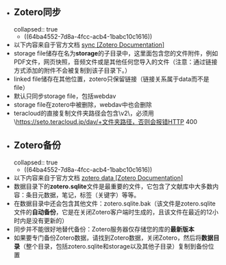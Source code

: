 - ## Zotero同步
  collapsed:: true
	- ((64ba4552-7d8a-4fcc-acb4-1babc10c1616))
- 以下内容来自于官方文档 [sync [Zotero Documentation]](https://www.zotero.org/support/sync)
- storage file储存在名为**storage**的子目录中，这里面包含您的文件附件，例如PDF文件，网页快照，音频文件或是其他任何您导入的文件（注意：通过链接方式添加的附件不会被复制到该子目录下。）
- linked file储存在其他位置，zotero只保留链接（链接关系属于data而不是file）
- 默认只同步storage file，包括webdav
- storage file在zotero中被删除，webdav中也会删除
- teracloud的直接复制文件夹路径会包含\\v2\，必须用\https://seto.teracloud.jp/dav/+文件夹路径，否则会报错HTTP 400
- ## Zotero备份
  collapsed:: true
	- ((64ba4552-7d8a-4fcc-acb4-1babc10c1616))
- 以下内容来自于官方文档 [zotero data [Zotero Documentation]](https://www.zotero.org/support/zotero_data)
- 数据目录下的**zotero.sqlite**文件是最重要的文件，它包含了文献库中大多数内容：条目元数据，笔记，标签（关键字）等等。
- 在数据目录中还会包含其他文件：zotero.sqlite.bak（该文件是zotero.sqlite文件的**自动备份**，它是在关闭Zotero客户端时生成的，且该文件在最近的12小时内是没有更新的）
- 同步并不能很好地替代备份：Zotero服务器仅存储您的库的**最新版本**
- 如果要专门备份Zotero数据，请找到Zotero数据，关闭Zotero，然后将**数据目录**（整个目录，包括zotero.sqlite和storage以及其他子目录）复制到备份位置